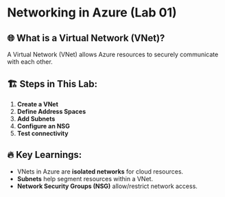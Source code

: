 # Networking in Azure (Lab 01)

## 🌐 What is a Virtual Network (VNet)?
A Virtual Network (VNet) allows Azure resources to securely communicate with each other.

## 🏗️ Steps in This Lab:
1. **Create a VNet**
2. **Define Address Spaces**
3. **Add Subnets**
4. **Configure an NSG**
5. **Test connectivity**

## 🔥 Key Learnings:
- VNets in Azure are **isolated networks** for cloud resources.
- **Subnets** help segment resources within a VNet.
- **Network Security Groups (NSG)** allow/restrict network access.
